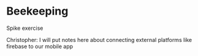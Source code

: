 # Beekeeping
Spike exercise

Christopher:
I will put notes here about connecting external platforms like firebase to our mobile app
